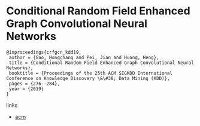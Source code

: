 # Conditional Random Field Enhanced Graph Convolutional Neural Networks

```
@inproceedings{crfgcn_kdd19,
 author = {Gao, Hongchang and Pei, Jian and Huang, Heng},
 title = {Conditional Random Field Enhanced Graph Convolutional Neural Networks},
 booktitle = {Proceedings of the 25th ACM SIGKDD International Conference on Knowledge Discovery \&\#38; Data Mining (KDD)},
 pages = {276--284},
 year = {2019}
}
```

links
- [acm](https://dl.acm.org/citation.cfm?id=3292500.3330888)

